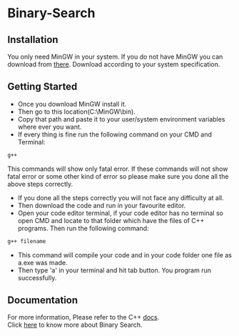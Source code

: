 # Binary-Search

## Installation
You only need MinGW in your system. If you do not have MinGW you can download from [there](https://sourceforge.net/projects/mingw/). Download according to your system specification.

## Getting Started
- Once you download MinGW install it.
- Then go to this location(C:\MinGW\bin).
- Copy that path and paste it to your user/system environment variables where ever you want.
- If every thing is fine run the following command on your CMD and Terminal:
```sh
g++
```
This commands will show only fatal error. If these commands will not show fatal error or some other kind of error so please make sure you done all the above steps correctly.
- If you done all the steps correctly you will not face any difficulty at all.
- Then download the code and run in your favourite editor.
- Open your code editor terminal, if your code editor has no terminal so open CMD and locate to that folder which have the files of C++ programs. Then run the following command:
```sh
g++ filename
```
- This command will compile your code and in your code folder one file as a.exe was made.
- Then type 'a' in your terminal and hit tab button. You program run successfully. 

## Documentation
For more information, Please refer to the C++ [docs](https://en.cppreference.com/w/).<br>
Click [here](https://www.geeksforgeeks.org/binary-search/) to know more about Binary Search.
